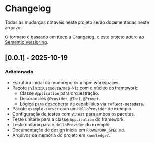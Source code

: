 # Changelog

Todas as mudanças notáveis neste projeto serão documentadas neste arquivo.

O formato é baseado em [Keep a Changelog](https://keepachangelog.com/en/1.0.0/),
e este projeto adere ao [Semantic Versioning](https://semver.org/spec/v2.0.0.html).

## [0.0.1] - 2025-10-19

### Adicionado

- Estrutura inicial do monorepo com npm workspaces.
- Pacote `@viniciuscsouza/mcp-kit` com o núcleo do framework:
  - Classe `Application` para orquestração.
  - Decoradores `@Provider`, `@Tool`, `@Prompt`.
  - Lógica para descoberta de capabilities via `reflect-metadata`.
- Pacote `example-server` com um `HelloProvider` de exemplo.
- Configuração de testes com `Vitest` para ambos os pacotes.
- Teste unitário para a classe `Application` do framework.
- Teste unitário para o `HelloProvider` do exemplo.
- Documentação de design inicial em `FRAMEWORK_SPEC.md`.
- Arquivos de memória do projeto em `knowledge/`.
